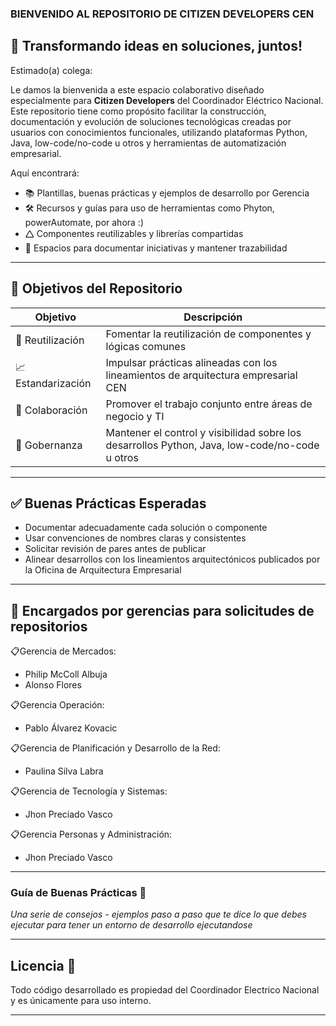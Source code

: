 ### BIENVENIDO AL REPOSITORIO DE CITIZEN DEVELOPERS CEN

## 🚀 Transformando ideas en soluciones, juntos!

Estimado(a) colega:

Le damos la bienvenida a este espacio colaborativo diseñado especialmente para **Citizen Developers** del Coordinador Eléctrico Nacional. Este repositorio tiene como propósito facilitar la construcción, documentación y evolución de soluciones tecnológicas creadas por usuarios con conocimientos funcionales, utilizando plataformas Python, Java, low-code/no-code u otros y herramientas de automatización empresarial.

Aquí encontrará:

- 📚 Plantillas, buenas prácticas y ejemplos de desarrollo por Gerencia
- 🛠️ Recursos y guías para uso de herramientas como Phyton, powerAutomate, por ahora :) 
- 🛆 Componentes reutilizables y librerías compartidas
- 📝 Espacios para documentar iniciativas y mantener trazabilidad

---

## 🎯 Objetivos del Repositorio

| Objetivo | Descripción |
|---------|-------------|
| 🔄 Reutilización | Fomentar la reutilización de componentes y lógicas comunes |
| 📈 Estandarización | Impulsar prácticas alineadas con los lineamientos de arquitectura empresarial CEN|
| 🤝 Colaboración | Promover el trabajo conjunto entre áreas de negocio y TI |
| 📁 Gobernanza | Mantener el control y visibilidad sobre los desarrollos Python, Java, low-code/no-code u otros |

---

## ✅ Buenas Prácticas Esperadas

- Documentar adecuadamente cada solución o componente
- Usar convenciones de nombres claras y consistentes
- Solicitar revisión de pares antes de publicar
- Alinear desarrollos con los lineamientos arquitectónicos publicados por la Oficina de Arquitectura Empresarial

---

## 📌 Encargados por gerencias para solicitudes de repositorios

📋Gerencia de Mercados:
- Philip McColl Albuja
- Alonso Flores

📋Gerencia Operación:
- Pablo Álvarez Kovacic

📋Gerencia de Planificación y Desarrollo de la Red:
- Paulina Silva Labra

📋Gerencia de Tecnología y Sistemas:
- Jhon Preciado Vasco

📋Gerencia Personas y Administración:
- Jhon Preciado Vasco

---

### Guía de Buenas Prácticas 🔧

_Una serie de consejos - ejemplos paso a paso que te dice lo que debes ejecutar para tener un entorno de desarrollo ejecutandose_

---

## Licencia 📄

Todo código desarrollado es propiedad del Coordinador Electrico Nacional y es únicamente para uso interno.

---
